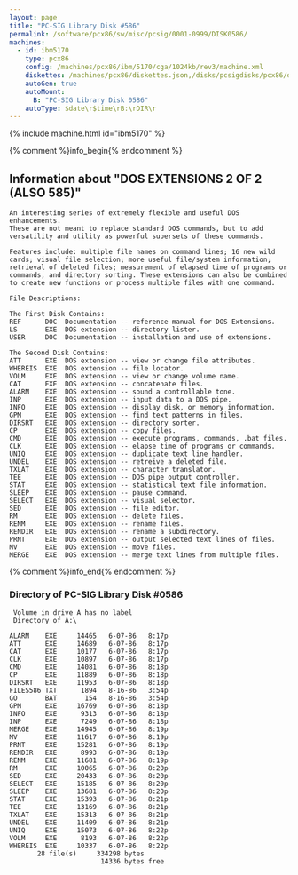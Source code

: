 ```yaml
---
layout: page
title: "PC-SIG Library Disk #586"
permalink: /software/pcx86/sw/misc/pcsig/0001-0999/DISK0586/
machines:
  - id: ibm5170
    type: pcx86
    config: /machines/pcx86/ibm/5170/cga/1024kb/rev3/machine.xml
    diskettes: /machines/pcx86/diskettes.json,/disks/pcsigdisks/pcx86/diskettes.json
    autoGen: true
    autoMount:
      B: "PC-SIG Library Disk 0586"
    autoType: $date\r$time\rB:\rDIR\r
---
```


{% include machine.html id="ibm5170" %}

{% comment %}info_begin{% endcomment %}

## Information about "DOS EXTENSIONS 2 OF 2 (ALSO 585)"

    An interesting series of extremely flexible and useful DOS enhancements.
    These are not meant to replace standard DOS commands, but to add
    versatility and utility as powerful supersets of these commands.
    
    Features include: multiple file names on command lines; 16 new wild
    cards; visual file selection; more useful file/system information;
    retrieval of deleted files; measurement of elapsed time of programs or
    commands, and directory sorting. These extensions can also be combined
    to create new functions or process multiple files with one command.
    
    File Descriptions:
    
    The First Disk Contains:
    REF      DOC  Documentation -- reference manual for DOS Extensions.
    LS       EXE  DOS extension -- directory lister.
    USER     DOC  Documentation -- installation and use of extensions.
    
    The Second Disk Contains:
    ATT      EXE  DOS extension -- view or change file attributes.
    WHEREIS  EXE  DOS extension -- file locator.
    VOLM     EXE  DOS extension -- view or change volume name.
    CAT      EXE  DOS extension -- concatenate files.
    ALARM    EXE  DOS extension -- sound a controllable tone.
    INP      EXE  DOS extension -- input data to a DOS pipe.
    INFO     EXE  DOS extension -- display disk, or memory information.
    GPM      EXE  DOS extension -- find text patterns in files.
    DIRSRT   EXE  DOS extension -- directory sorter.
    CP       EXE  DOS extension -- copy files.
    CMD      EXE  DOS extension -- execute programs, commands, .bat files.
    CLK      EXE  DOS extension -- elapse time of programs or commands.
    UNIQ     EXE  DOS extension -- duplicate text line handler.
    UNDEL    EXE  DOS extension -- retreive a deleted file.
    TXLAT    EXE  DOS extension -- character translator.
    TEE      EXE  DOS extension -- DOS pipe output controller.
    STAT     EXE  DOS extension -- statistical text file information.
    SLEEP    EXE  DOS extension -- pause command.
    SELECT   EXE  DOS extension -- visual selector.
    SED      EXE  DOS extension -- file editor.
    RM       EXE  DOS extension -- delete files.
    RENM     EXE  DOS extension -- rename files.
    RENDIR   EXE  DOS extension -- rename a subdirectory.
    PRNT     EXE  DOS extension -- output selected text lines of files.
    MV       EXE  DOS extension -- move files.
    MERGE    EXE  DOS extension -- merge text lines from multiple files.
{% comment %}info_end{% endcomment %}


### Directory of PC-SIG Library Disk #0586

     Volume in drive A has no label
     Directory of A:\

    ALARM    EXE     14465   6-07-86   8:17p
    ATT      EXE     14689   6-07-86   8:17p
    CAT      EXE     10177   6-07-86   8:17p
    CLK      EXE     10897   6-07-86   8:17p
    CMD      EXE     14081   6-07-86   8:18p
    CP       EXE     11889   6-07-86   8:18p
    DIRSRT   EXE     11953   6-07-86   8:18p
    FILES586 TXT      1894   8-16-86   3:54p
    GO       BAT       154   8-16-86   3:54p
    GPM      EXE     16769   6-07-86   8:18p
    INFO     EXE      9313   6-07-86   8:18p
    INP      EXE      7249   6-07-86   8:18p
    MERGE    EXE     14945   6-07-86   8:19p
    MV       EXE     11617   6-07-86   8:19p
    PRNT     EXE     15281   6-07-86   8:19p
    RENDIR   EXE      8993   6-07-86   8:19p
    RENM     EXE     11681   6-07-86   8:19p
    RM       EXE     10065   6-07-86   8:20p
    SED      EXE     20433   6-07-86   8:20p
    SELECT   EXE     15185   6-07-86   8:20p
    SLEEP    EXE     13681   6-07-86   8:20p
    STAT     EXE     15393   6-07-86   8:21p
    TEE      EXE     13169   6-07-86   8:21p
    TXLAT    EXE     15313   6-07-86   8:21p
    UNDEL    EXE     11409   6-07-86   8:21p
    UNIQ     EXE     15073   6-07-86   8:22p
    VOLM     EXE      8193   6-07-86   8:22p
    WHEREIS  EXE     10337   6-07-86   8:22p
           28 file(s)     334298 bytes
                           14336 bytes free
